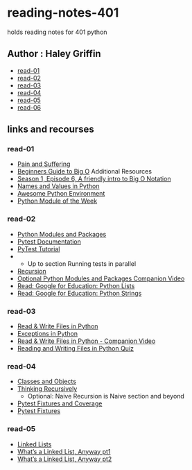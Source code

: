 
# reading-notes-401
holds reading notes for 401 python 

## Author : Haley Griffin 

- [read-01](https://h-griffin.github.io/reading-notes-401/read-01)
- [read-02](https://h-griffin.github.io/reading-notes-401/read-02)
- [read-03](https://h-griffin.github.io/reading-notes-401/read-03)
- [read-04](https://h-griffin.github.io/reading-notes-401/read-04)
- [read-05](https://h-griffin.github.io/reading-notes-401/read-05)
- [read-06](https://h-griffin.github.io/reading-notes-401/read-06)

## links and recourses 
### read-01
- [Pain and Suffering](https://codefellows.github.io/code-401-python-guide/curriculum/class-01/notes/pain_suffering)
- [Beginners Guide to Big O](https://rob-bell.net/2009/06/a-beginners-guide-to-big-o-notation/)
Additional Resources
- [Season 1, Episode 6, A friendly intro to Big O Notation](https://www.codenewbie.org/basecs/8)
- [Names and Values in Python](https://www.youtube.com/watch?v=_AEJHKGk9ns)
- [Awesome Python Environment](https://towardsdatascience.com/how-to-setup-an-awesome-python-environment-for-data-science-or-anything-else-35d358cc95d5)
- [Python Module of the Week](https://pymotw.com/3/index.html)

### read-02
- [Python Modules and Packages](https://realpython.com/python-modules-packages/)
- [Pytest Documentation](https://docs.pytest.org/en/latest/)
- [PyTest Tutorial](https://www.guru99.com/pytest-tutorial.html) 
- - Up to section Running tests in parallel
- [Recursion](https://www.geeksforgeeks.org/recursion/)
- [Optional Python Modules and Packages Companion Video](https://realpython.com/courses/python-modules-packages/)
- [Read: Google for Education: Python Lists](https://developers.google.com/edu/python/lists)
- [Read: Google for Education: Python Strings](https://developers.google.com/edu/python/strings)

### read-03
- [Read & Write Files in Python](https://realpython.com/read-write-files-python/)
- [Exceptions in Python](https://realpython.com/python-exceptions/)
- [Read & Write Files in Python - Companion Video](https://realpython.com/courses/reading-and-writing-files-python/)
- [Reading and Writing Files in Python Quiz](https://realpython.com/quizzes/read-write-files-python/)

### read-04
- [Classes and Objects](https://www.learnpython.org/en/Classes_and_Objects)
- [Thinking Recursively](https://realpython.com/python-thinking-recursively/)
  - Optional: Naive Recursion is Naive section and beyond
- [Pytest Fixtures and Coverage](https://www.linuxjournal.com/content/python-testing-pytest-fixtures-and-coverage)
- [Pytest Fixtures](https://docs.pytest.org/en/latest/fixture.html)

### read-05
- [Linked Lists](https://codefellows.github.io/common_curriculum/data_structures_and_algorithms/Code_401/class-05/resources/singly_linked_list.html)
- [What’s a Linked List, Anyway pt1](https://medium.com/basecs/whats-a-linked-list-anyway-part-1-d8b7e6508b9d)
- [What’s a Linked List, Anyway pt2](https://medium.com/basecs/whats-a-linked-list-anyway-part-2-131d96f71996)
